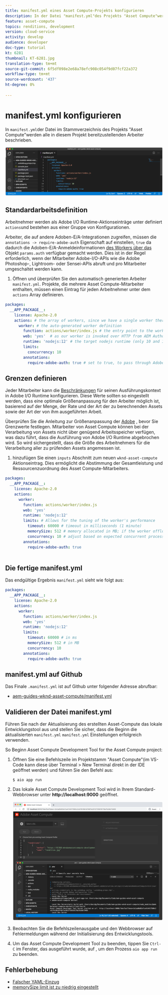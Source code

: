 ```yaml
---
title: manifest.yml eines Asset Compute-Projekts konfigurieren
description: In der Datei "manifest.yml"des Projekts "Asset Compute"werden alle in diesem Projekt bereitzustellenden Arbeiter beschrieben.
feature: asset-compute
topics: renditions, development
version: cloud-service
activity: develop
audience: developer
doc-type: tutorial
kt: 6281
thumbnail: KT-6281.jpg
translation-type: tm+mt
source-git-commit: 6f5df098e2e68a78efc908c054f9d07fcf22a372
workflow-type: tm+mt
source-wordcount: '437'
ht-degree: 0%

---
```



# manifest.yml konfigurieren

In `manifest.yml`der Datei im Stammverzeichnis des Projekts &quot;Asset Compute&quot;werden alle in diesem Projekt bereitzustellenden Arbeiter beschrieben.

![manifest.yml](./assets/manifest/manifest.png)

## Standardarbeitsdefinition

Arbeitnehmer werden als Adobe I/O Runtime-Aktionseinträge unter definiert `actions`und bestehen aus einer Gruppe von Konfigurationen.

Arbeiter, die auf andere Adoben-E/A-Integrationen zugreifen, müssen die `annotations -> require-adobe-auth` Eigenschaft auf einstellen, `true` da dadurch die Adoben-E/A-Anmeldeinformationen [des Workers über das](https://docs.adobe.com/content/help/en/asset-compute/using/extend/develop-custom-application.html#access-adobe-apis) Objekt `params.auth` verfügbar gemacht werden. Dies ist in der Regel erforderlich, wenn der Mitarbeiter Adobe-I/O-APIs wie die Adobe Photoshop-, Lightroom- oder Sensei-APIs abruft und pro Mitarbeiter umgeschaltet werden kann.

1. Öffnen und überprüfen Sie den automatisch generierten Arbeiter `manifest.yml`. Projekte, die mehrere Asset Compute-Mitarbeiter enthalten, müssen einen Eintrag für jeden Arbeitnehmer unter dem `actions` Array definieren.

```yml
packages:
  __APP_PACKAGE__:
    license: Apache-2.0
    actions: # the array of workers, since we have a single worker there is only one entry beneath actions
      worker: # the auto-generated worker definition
        function: actions/worker/index.js # the entry point to the worker 
        web: 'yes'  # as our worker is invoked over HTTP from AEM Author service
        runtime: 'nodejs:12' # the target nodejs runtime (only 10 and 12 are supported)
        limits:
          concurrency: 10
        annotations:
          require-adobe-auth: true # set to true, to pass through Adobe I/O access token/client id via params.auth in the worker, typically required when the worker calls out to Adobe I/O APIs such as the Adobe Photoshop, Lightroom or Sensei APIs.
```

## Grenzen definieren

Jeder Mitarbeiter kann die [Beschränkungen](https://www.adobe.io/apis/experienceplatform/runtime/docs.html#!adobedocs/adobeio-runtime/master/guides/system_settings.md) für seinen Ausführungskontext in Adobe I/O Runtime konfigurieren. Diese Werte sollten so eingestellt werden, dass eine optimale Größenanpassung für den Arbeiter möglich ist, basierend auf der Menge, der Rate und der Art der zu berechnenden Assets sowie der Art der von ihm ausgeführten Arbeit.

Überprüfen Sie die Anleitung zur Größenanpassung der [Adobe](https://docs.adobe.com/content/help/en/asset-compute/using/extend/develop-custom-application.html#sizing-workers) , bevor Sie Grenzwerte festlegen. Mitarbeiter von Asset Compute können bei der Verarbeitung von Assets nicht über genügend Arbeitsspeicher verfügen, was dazu führt, dass die Ausführung von Adobe I/O Runtime abgebrochen wird. So wird sichergestellt, dass die Größe des Arbeitnehmers für die Verarbeitung aller zu prüfenden Assets angemessen ist.

1. hinzufügen Sie einen `inputs` Abschnitt zum neuen `wknd-asset-compute` Aktionseintrag. Dies ermöglicht die Abstimmung der Gesamtleistung und Ressourcenzuordnung des Asset Compute-Mitarbeiters.

```yml
packages:
  __APP_PACKAGE__:
    license: Apache-2.0
    actions: 
      worker:
        function: actions/worker/index.js 
        web: 'yes' 
        runtime: 'nodejs:12'
        limits: # Allows for the tuning of the worker's performance
          timeout: 60000 # timeout in milliseconds (1 minute)
          memorySize: 512 # memory allocated in MB; if the worker offloads heavy computational work to other Web services this number can be reduced
          concurrency: 10 # adjust based on expected concurrent processing and timeout 
        annotations:
          require-adobe-auth: true
           
```

## Die fertige manifest.yml

Das endgültige Ergebnis `manifest.yml` sieht wie folgt aus:

```yml
packages:
  __APP_PACKAGE__:
    license: Apache-2.0
    actions: 
      worker:
        function: actions/worker/index.js 
        web: 'yes' 
        runtime: 'nodejs:12'
        limits:
          timeout: 60000 # in ms
          memorySize: 512 # in MB
          concurrency: 10 
        annotations:
          require-adobe-auth: true
```

## manifest.yml auf Github

Das Finale `.manifest.yml` ist auf Github unter folgender Adresse abrufbar:

+ [aem-guides-wknd-asset-compute/manifest.yml](https://github.com/adobe/aem-guides-wknd-asset-compute/blob/master/manifest.yml)


## Validieren der Datei manifest.yml

Führen Sie nach der Aktualisierung des erstellten Asset-Compute das lokale Entwicklungstool aus und stellen Sie sicher, dass die Beginn die aktualisierten `manifest.yml` `manifest.yml` Einstellungen erfolgreich verwenden.

So Beginn Asset Compute Development Tool for the Asset Compute project:

1. Öffnen Sie eine Befehlszeile im Projektstamm &quot;Asset Compute&quot;(im VS-Code kann diese über Terminal > New Terminal direkt in der IDE geöffnet werden) und führen Sie den Befehl aus:

   ```
   $ aio app run
   ```

1. Das lokale Asset Compute Development Tool wird in Ihrem Standard-Webbrowser unter __http://localhost:9000__ geöffnet.

   ![App-Ausführung](assets/environment-variables/aio-app-run.png)

1. Beobachten Sie die Befehlszeilenausgabe und den Webbrowser auf Fehlermeldungen während der Initialisierung des Entwicklungstools.
1. Um das Asset Compute Development Tool zu beenden, tippen Sie `Ctrl-C` im Fenster, das ausgeführt wurde, auf , um den Prozess `aio app run` zu beenden.

## Fehlerbehebung

+ [Falscher YAML-Einzug](../troubleshooting.md#incorrect-yaml-indentation)
+ [memorySize limit ist zu niedrig eingestellt](../troubleshooting.md#memorysize-limit-is-set-too-low)
